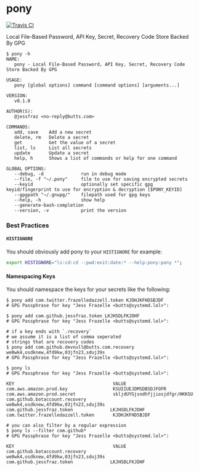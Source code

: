 # pony

[![Travis CI](https://travis-ci.org/jessfraz/pony.svg?branch=master)](https://travis-ci.org/jessfraz/pony)

Local File-Based Password, API Key, Secret, Recovery Code Store Backed By GPG

```console
$ pony -h
NAME:
   pony - Local File-Based Password, API Key, Secret, Recovery Code Store Backed By GPG

USAGE:
   pony [global options] command [command options] [arguments...]

VERSION:
   v0.1.0

AUTHOR(S):
   @jessfraz <no-reply@butts.com>

COMMANDS:
   add, save    Add a new secret
   delete, rm   Delete a secret
   get          Get the value of a secret
   list, ls     List all secrets
   update       Update a secret
   help, h      Shows a list of commands or help for one command

GLOBAL OPTIONS:
   --debug, -d              run in debug mode
   --file, -f "~/.pony"     file to use for saving encrypted secrets
   --keyid                  optionally set specific gpg keyid/fingerprint to use for encryption & decryption [$PONY_KEYID]
   --gpgpath "~/.gnupg/"    filepath used for gpg keys
   --help, -h               show help
   --generate-bash-completion
   --version, -v            print the version

```

### Best Practices

#### `HISTIGNORE`

You should obviously add pony to your `HISTIGNORE` for example:

```bash
export HISTIGNORE="ls:cd:cd -:pwd:exit:date:* --help:pony:pony *";
```

#### Namespacing Keys

You should namespace the keys for your secrets like the following:

```console
$ pony add com.twitter.frazelledazzell.token KJDHJKFHDSBJDF
# GPG Passphrase for key "Jess Frazelle <butts@systemd.lol>":

$ pony add com.github.jessfraz.token LKJHSDLFKJDHF
# GPG Passphrase for key "Jess Frazelle <butts@systemd.lol>":

# if a key ends with `.recovery`
# we assume it is a list of comma seperated
# strings that are recovery codes
$ pony add com.github.devnull@butts.com.recovery we0wk4,osdknew,4fd9kw,03jfn23,sduj39s
# GPG Passphrase for key "Jess Frazelle <butts@systemd.lol>":

$ pony ls
# GPG Passphrase for key "Jess Frazelle <butts@systemd.lol>":

KEY                                     VALUE
com.aws.amazon.prod.key                 KSUIIUEJDMSDBSDJFOFR
com.aws.amazon.prod.secret              skljdUYGjsndhfjjiosjdfgr/HKKSU
com.github.botaccount.recovery          we0wk4,osdknew,4fd9kw,03jfn23,sduj39s
com.github.jessfraz.token              LKJHSDLFKJDHF
com.twitter.frazelledazzell.token       KJDHJKFHDSBJDF

# you can also filter by a regular expression
$ pony ls --filter com.github*
# GPG Passphrase for key "Jess Frazelle <butts@systemd.lol>":

KEY                                     VALUE
com.github.botaccount.recovery          we0wk4,osdknew,4fd9kw,03jfn23,sduj39s
com.github.jessfraz.token              LKJHSDLFKJDHF
```

